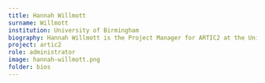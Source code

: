```yaml
---
title: Hannah Willmott
surname: Willmott
institution: University of Birmingham
biography: Hannah Willmott is the Project Manager for ARTIC2 at the University of Birmingham.
project: artic2
role: administrator
image: hannah-willmott.png
folder: bios
---
```

